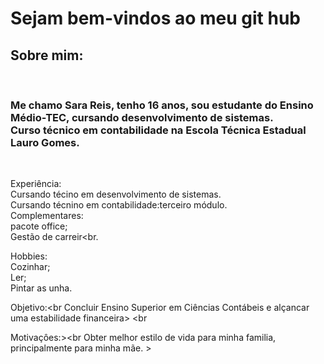 <h1>Sejam bem-vindos ao meu git hub</h1>

<h2>Sobre mim: </h2><br>
<h3>Me chamo Sara Reis, tenho 16 anos, sou estudante do Ensino Médio-TEC, cursando desenvolvimento de sistemas.<br>
Curso técnico em contabilidade na Escola Técnica Estadual Lauro Gomes.</h3> <br>

Experiência: <br>
Cursando técino em desenvolvimento de sistemas.<br>
Cursando técnino em contabilidade:terceiro módulo.<br>
Complementares:<br>
pacote office;<br>
Gestão de carreir<br.

Hobbies:<br>
Cozinhar;<br>
Ler;<br>
Pintar as unha.<br>

Objetivo:<br
Concluir Ensino Superior em Ciências Contábeis e alçancar uma estabilidade financeira> <br

Motivaçôes:><br
Obter melhor estilo de vida para minha familia, principalmente para minha mãe. >

